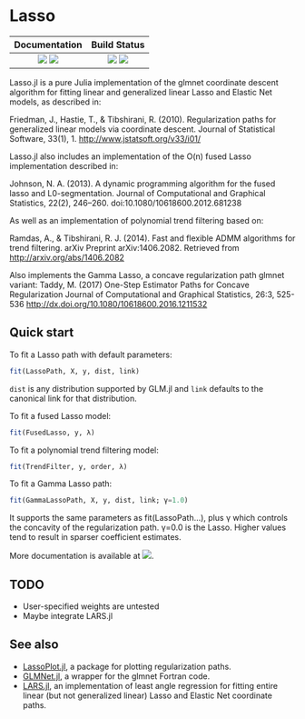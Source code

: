 # Lasso

| **Documentation**                                                               | **Build Status**                                                                                |
|:-------------------------------------------------------------------------------:|:-----------------------------------------------------------------------------------------------:|
| [![][docs-stable-img]][docs-stable-url] [![][docs-dev-img]][docs-dev-url] | [![][travis-img]][travis-url] [![][codecov-img]][codecov-url] |

[docs-dev-img]: https://img.shields.io/badge/docs-dev-blue.svg
[docs-dev-url]: https://juliastats.github.io/Lasso.jl/latest

[docs-stable-img]: https://img.shields.io/badge/docs-stable-blue.svg
[docs-stable-url]: https://juliastats.github.io/Lasso.jl/stable

[travis-img]: https://travis-ci.com/JuliaStats/Lasso.jl.svg?branch=master
[travis-url]: https://travis-ci.com/JuliaStats/Lasso.jl

[codecov-img]: https://coveralls.io/repos/JuliaStats/Lasso.jl/badge.svg?branch=master
[codecov-url]: https://coveralls.io/r/JuliaStats/Lasso.jl?branch=master

Lasso.jl is a pure Julia implementation of the glmnet coordinate
descent algorithm for fitting linear and generalized linear Lasso and
Elastic Net models, as described in:

Friedman, J., Hastie, T., & Tibshirani, R. (2010). Regularization paths
for generalized linear models via coordinate descent. Journal of
Statistical Software, 33(1), 1. http://www.jstatsoft.org/v33/i01/

Lasso.jl also includes an implementation of the O(n) fused Lasso
implementation described in:

Johnson, N. A. (2013). A dynamic programming algorithm for the fused
lasso and L0-segmentation. Journal of Computational and Graphical
Statistics, 22(2), 246–260. doi:10.1080/10618600.2012.681238

As well as an implementation of polynomial trend filtering based on:

Ramdas, A., & Tibshirani, R. J. (2014). Fast and flexible ADMM
algorithms for trend filtering. arXiv Preprint arXiv:1406.2082.
Retrieved from http://arxiv.org/abs/1406.2082

Also implements the Gamma Lasso, a concave regularization path glmnet variant:
Taddy, M. (2017) One-Step Estimator Paths for Concave Regularization
Journal of Computational and Graphical Statistics, 26:3, 525-536
http://dx.doi.org/10.1080/10618600.2016.1211532


## Quick start

To fit a Lasso path with default parameters:

```julia
fit(LassoPath, X, y, dist, link)
```

`dist` is any distribution supported by GLM.jl and `link` defaults to
the canonical link for that distribution.

To fit a fused Lasso model:

```julia
fit(FusedLasso, y, λ)
```

To fit a polynomial trend filtering model:

```julia
fit(TrendFilter, y, order, λ)
```
To fit a Gamma Lasso path:

```julia
fit(GammaLassoPath, X, y, dist, link; γ=1.0)
```
It supports the same parameters as fit(LassoPath...), plus γ which controls
the concavity of the regularization path. γ=0.0 is the Lasso. Higher values
tend to result in sparser coefficient estimates.

More documentation is available at [![][docs-stable-img]][docs-stable-url].

## TODO

 - User-specified weights are untested
 - Maybe integrate LARS.jl

## See also

 - [LassoPlot.jl](https://github.com/AsafManela/LassoPlot.jl), a package for
   plotting regularization paths.
 - [GLMNet.jl](https://github.com/JuliaStats/GLMNet.jl), a wrapper for the
   glmnet Fortran code.
 - [LARS.jl](https://github.com/simonster/LARS.jl), an implementation
   of least angle regression for fitting entire linear (but not
   generalized linear) Lasso and Elastic Net coordinate paths.
